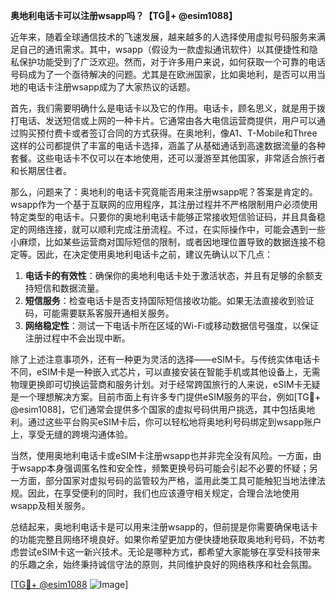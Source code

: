 **奥地利电话卡可以注册wsapp吗？【TG💪+ @esim1088】**

近年来，随着全球通信技术的飞速发展，越来越多的人选择使用虚拟号码服务来满足自己的通讯需求。其中，wsapp（假设为一款虚拟通讯软件）以其便捷性和隐私保护功能受到了广泛欢迎。然而，对于许多用户来说，如何获取一个可靠的电话号码成为了一个亟待解决的问题。尤其是在欧洲国家，比如奥地利，是否可以用当地的电话卡注册wsapp成为了大家热议的话题。

首先，我们需要明确什么是电话卡以及它的作用。电话卡，顾名思义，就是用于拨打电话、发送短信或上网的一种卡片。它通常由各大电信运营商提供，用户可以通过购买预付费卡或者签订合同的方式获得。在奥地利，像A1、T-Mobile和Three这样的公司都提供了丰富的电话卡选择，涵盖了从基础通话到高速数据流量的各种套餐。这些电话卡不仅可以在本地使用，还可以漫游至其他国家，非常适合旅行者和长期居住者。

那么，问题来了：奥地利的电话卡究竟能否用来注册wsapp呢？答案是肯定的。wsapp作为一个基于互联网的应用程序，其注册过程并不严格限制用户必须使用特定类型的电话卡。只要你的奥地利电话卡能够正常接收短信验证码，并且具备稳定的网络连接，就可以顺利完成注册流程。不过，在实际操作中，可能会遇到一些小麻烦，比如某些运营商对国际短信的限制，或者因地理位置导致的数据连接不稳定等。因此，在决定使用奥地利电话卡之前，建议先确认以下几点：

1. **电话卡的有效性**：确保你的奥地利电话卡处于激活状态，并且有足够的余额支持短信和数据流量。
2. **短信服务**：检查电话卡是否支持国际短信接收功能。如果无法直接收到验证码，可能需要联系客服开通相关服务。
3. **网络稳定性**：测试一下电话卡所在区域的Wi-Fi或移动数据信号强度，以保证注册过程中不会出现中断。

除了上述注意事项外，还有一种更为灵活的选择——eSIM卡。与传统实体电话卡不同，eSIM卡是一种嵌入式芯片，可以直接安装在智能手机或其他设备上，无需物理更换即可切换运营商和服务计划。对于经常跨国旅行的人来说，eSIM卡无疑是一个理想解决方案。目前市面上有许多专门提供eSIM服务的平台，例如[TG💪+ @esim1088]，它们通常会提供多个国家的虚拟号码供用户挑选，其中包括奥地利。通过这些平台购买eSIM卡后，你可以轻松地将奥地利号码绑定到wsapp账户上，享受无缝的跨境沟通体验。

当然，使用奥地利电话卡或eSIM卡注册wsapp也并非完全没有风险。一方面，由于wsapp本身强调匿名性和安全性，频繁更换号码可能会引起不必要的怀疑；另一方面，部分国家对虚拟号码的监管较为严格，滥用此类工具可能触犯当地法律法规。因此，在享受便利的同时，我们也应该遵守相关规定，合理合法地使用wsapp及相关服务。

总结起来，奥地利电话卡是可以用来注册wsapp的，但前提是你需要确保电话卡的功能完整且网络环境良好。如果你希望更加方便快捷地获取奥地利号码，不妨考虑尝试eSIM卡这一新兴技术。无论是哪种方式，都希望大家能够在享受科技带来的乐趣之余，始终秉持诚信守法的原则，共同维护良好的网络秩序和社会氛围。

[[TG💪+ @esim1088](https://t.me/s/esim1088) ![Image](https://i.postimg.cc/4NQfJmqS/Snipaste-2025-05-13-00-14-12.png)]